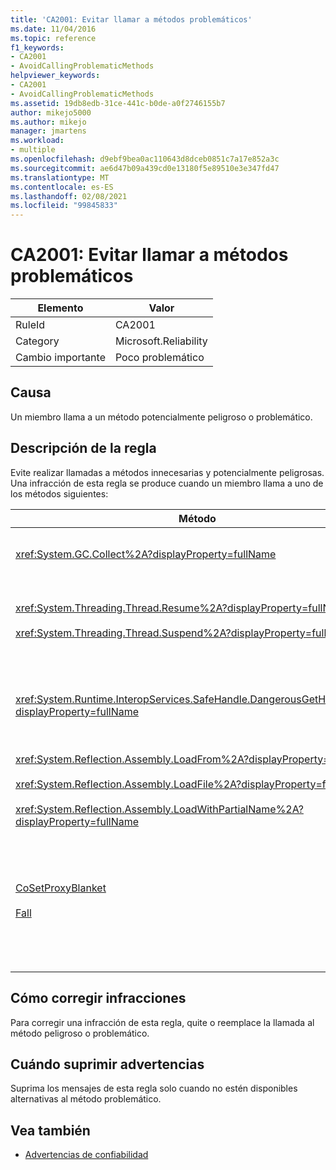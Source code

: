 ```yaml
---
title: 'CA2001: Evitar llamar a métodos problemáticos'
ms.date: 11/04/2016
ms.topic: reference
f1_keywords:
- CA2001
- AvoidCallingProblematicMethods
helpviewer_keywords:
- CA2001
- AvoidCallingProblematicMethods
ms.assetid: 19db8edb-31ce-441c-b0de-a0f2746155b7
author: mikejo5000
ms.author: mikejo
manager: jmartens
ms.workload:
- multiple
ms.openlocfilehash: d9ebf9bea0ac110643d8dceb0851c7a17e852a3c
ms.sourcegitcommit: ae6d47b09a439cd0e13180f5e89510e3e347fd47
ms.translationtype: MT
ms.contentlocale: es-ES
ms.lasthandoff: 02/08/2021
ms.locfileid: "99845833"
---
```

# <a name="ca2001-avoid-calling-problematic-methods"></a>CA2001: Evitar llamar a métodos problemáticos

|Elemento|Valor|
|-|-|
|RuleId|CA2001|
|Category|Microsoft.Reliability|
|Cambio importante|Poco problemático|

## <a name="cause"></a>Causa

Un miembro llama a un método potencialmente peligroso o problemático.

## <a name="rule-description"></a>Descripción de la regla

Evite realizar llamadas a métodos innecesarias y potencialmente peligrosas. Una infracción de esta regla se produce cuando un miembro llama a uno de los métodos siguientes:

|Método|Descripción|
|------------|-----------------|
|<xref:System.GC.Collect%2A?displayProperty=fullName>|Llamando a GC. Collect puede afectar significativamente al rendimiento de la aplicación y rara vez es necesario. Para obtener más información, consulte la entrada de blog sobre el [rendimiento de rico mariani's performance](/archive/blogs/ricom/when-to-call-gc-collect) en MSDN.|
|<xref:System.Threading.Thread.Resume%2A?displayProperty=fullName><br /><br /><xref:System.Threading.Thread.Suspend%2A?displayProperty=fullName>|Thread. Suspend y Thread. resume están en desuso debido a su comportamiento imprevisible.  Use otras clases en el <xref:System.Threading> espacio de nombres, como <xref:System.Threading.Monitor> , <xref:System.Threading.Mutex> y <xref:System.Threading.Semaphore> , para sincronizar los subprocesos o proteger los recursos.|
|<xref:System.Runtime.InteropServices.SafeHandle.DangerousGetHandle%2A?displayProperty=fullName>|El `DangerousGetHandle` método supone un riesgo para la seguridad porque puede devolver un identificador no válido. Para obtener más información sobre cómo usar el `DangerousGetHandle` método de forma segura, vea los <xref:System.Runtime.InteropServices.SafeHandle.DangerousAddRef%2A> <xref:System.Runtime.InteropServices.SafeHandle.DangerousRelease%2A> métodos y.|
|<xref:System.Reflection.Assembly.LoadFrom%2A?displayProperty=fullName><br /><br /><xref:System.Reflection.Assembly.LoadFile%2A?displayProperty=fullName><br /><br /><xref:System.Reflection.Assembly.LoadWithPartialName%2A?displayProperty=fullName>|Estos métodos pueden cargar ensamblados desde ubicaciones inesperadas. Por ejemplo, vea [las entradas de](/archive/blogs/suzcook/loadfile-vs-loadfrom) blog sobre las notas de .net CLR de Suzanne Cook, y la elección de [un contexto de enlace](/archive/blogs/suzcook/choosing-a-binding-context) para obtener información sobre los métodos que cargan los ensamblados.|
|[CoSetProxyBlanket](/windows/win32/api/combaseapi/nf-combaseapi-cosetproxyblanket)<br /><br />[Fall](/windows/win32/api/combaseapi/nf-combaseapi-coinitializesecurity)|En el momento en que el código de usuario empieza a ejecutarse en un proceso administrado, es demasiado tarde para llamar de forma confiable `CoSetProxyBlanket` . El Common Language Runtime (CLR) realiza acciones de inicialización que pueden impedir que los usuarios P/Invoke se ejecuten correctamente.<br /><br />Si tiene que llamar a `CoSetProxyBlanket` para una aplicación administrada, se recomienda que inicie el proceso con un ejecutable de código nativo (C++), llame a `CoSetProxyBlanket` en el código nativo y, a continuación, inicie la aplicación de código administrado en proceso. (Asegúrese de especificar un número de versión en tiempo de ejecución).|

## <a name="how-to-fix-violations"></a>Cómo corregir infracciones

Para corregir una infracción de esta regla, quite o reemplace la llamada al método peligroso o problemático.

## <a name="when-to-suppress-warnings"></a>Cuándo suprimir advertencias

Suprima los mensajes de esta regla solo cuando no estén disponibles alternativas al método problemático.

## <a name="see-also"></a>Vea también

- [Advertencias de confiabilidad](/dotnet/fundamentals/code-analysis/quality-rules/reliability-warnings)